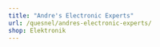 ```yaml
---
title: "Andre's Electronic Experts"
url: /quesnel/andres-electronic-experts/
shop: Elektronik
---
```

